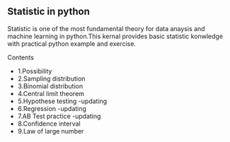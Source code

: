 ## Statistic in python

Statistic is one of the most fundamental theory for data anaysis and machine learning in python.This kernal provides basic statistic konwledge with practical python example and exercise.

Contents

- 1.Possibility
- 2.Sampling distribution 
- 3.Binomial distribution
- 4.Central limit theorem
- 5.Hypothese testing -updating
- 6.Regression -updating
- 7.AB Test practice -updating
- 8.Confidence interval
- 9.Law of large number
